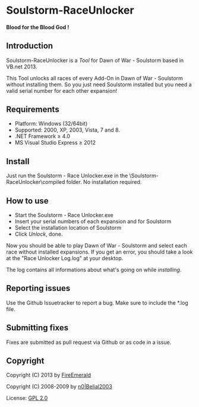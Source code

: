 ﻿# Soulstorm-RaceUnlocker
#### Blood for the Blood God !

## Introduction

Soulstorm-RaceUnlocker is a *Tool* for Dawn of War - Soulstorm based in VB.net 2013.

This Tool unlocks all races of every Add-On in Dawn of War - Soulstorm without installing them.
So you just need Soulstorm installed but you need a valid serial number for each other expansion!


## Requirements

+ Platform: Windows (32/64bit)
+ Supported: 2000, XP, 2003, Vista, 7 and 8.
+ .NET Framework ≥ 4.0
+ MS Visual Studio Express ≥ 2012


## Install

Just run the Soulstorm - Race Unlocker.exe in the \Soulstorm-RaceUnlocker\compiled folder.
No installation required.


## How to use

- Start the Soulstorm - Race Unlocker.exe
- Insert your serial numbers of each expansion and for Soulstorm
- Select the installation location of Soulstorm
- Click *Unlock*, done.

Now you should be able to play Dawn of War - Soulstorm and select each race without installed expansions.
If you get an error, you should take a look at the "Race Unlocker Log.log" at your desktop.

The log contains all informations about what's going on while *installing*.


## Reporting issues

Use the Github Issuetracker to report a bug. Make sure to include the *.log file.


## Submitting fixes

Fixes are submitted as pull request via Github or as code in a issue.


## Copyright

Copyright (C) 2013 by [FireEmerald](https://github.com/FireEmerald)

Copyright (C) 2008-2009 by [n0|Belial2003](http://dow.4players.de/forum/index.php?page=User&userID=10286&s=4d85aca336eaa03924c488f8e7e6ed7cd7389caa)


License: [GPL 2.0](http://www.gnu.org/licenses/)
